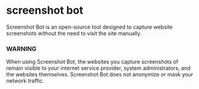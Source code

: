 # screenshot bot
Screenshot Bot is an open-source tool designed to capture website screenshots without the need to visit the site manually.


###                          WARNING
When using Screenshot Bot, the websites you capture screenshots of remain visible to your internet service provider, system administrators, and the websites themselves. Screenshot Bot does not anonymize or mask your network traffic.